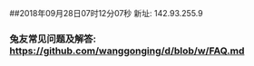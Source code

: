 ##2018年09月28日07时12分07秒 新址: 142.93.255.9
### 兔友常见问题及解答: https://github.com/wanggonging/d/blob/w/FAQ.md
